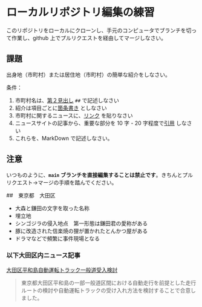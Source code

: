 # ローカルリポジトリ編集の練習

このリポジトリをローカルにクローンし、手元のコンピュータでブランチを切って作業し、github 上でプルリクエストを経由してマージしなさい。

## 課題

出身地（市町村）または居住地（市町村）の簡単な紹介をしなさい。

条件：

1. 市町村名は、[第２見出し](https://docs.github.com/ja/get-started/writing-on-github/getting-started-with-writing-and-formatting-on-github/basic-writing-and-formatting-syntax#headings) `##` で記述しなさい
1. 紹介は項目ごとに[箇条書き](https://docs.github.com/ja/get-started/writing-on-github/getting-started-with-writing-and-formatting-on-github/basic-writing-and-formatting-syntax#lists) としなさい
3. 市町村に関するニュースに、[リンク](https://docs.github.com/ja/get-started/writing-on-github/getting-started-with-writing-and-formatting-on-github/basic-writing-and-formatting-syntax#lists) を貼りなさい
4. ニュースサイトの記事から、重要な部分を 10 字 - 20 字程度で[引用](https://docs.github.com/ja/get-started/writing-on-github/getting-started-with-writing-and-formatting-on-github/basic-writing-and-formatting-syntax#quoting-text) しなさい
5. これらを、MarkDown で記述しなさい。

## 注意

いつものように、**`main` ブランチを直接編集することは禁止です**。きちんとプルリクエスト→マージの手順を踏んでください。

##　東京都　大田区
+ 大森と鎌田の文字を取った名称
+ 埋立地
+ シンゴジラの侵入地点　第一形態は鎌田君の愛称がある
+ 豚に改造された信楽焼の狸が置かれたとんかつ屋がある
+ ドラマなどで頻繁に事件現場となる

### 以下大田区内ニュース記事
[大田区平和島自動運転トラック一般道受入検討](https://www.jiji.com/jc/article?k=000000034.000091164&g=prt)
>東京都大田区平和島の一部一般道区間における自動走行を前提とした走行ルートの検討や自動運転トラックの受け入れ方法を検討することで合意しました。
